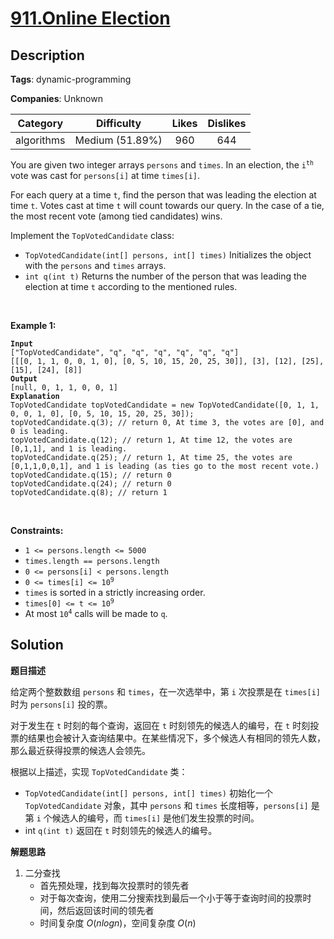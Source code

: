 # [911.Online Election](https://leetcode.com/problems/online-election/description/)

## Description

**Tags**: dynamic-programming

**Companies**: Unknown

|  Category  |   Difficulty    | Likes | Dislikes |
| :--------: | :-------------: | :---: | :------: |
| algorithms | Medium (51.89%) |  960  |   644    |

<p>You are given two integer arrays <code>persons</code> and <code>times</code>. In an election, the <code>i<sup>th</sup></code> vote was cast for <code>persons[i]</code> at time <code>times[i]</code>.</p>
<p>For each query at a time <code>t</code>, find the person that was leading the election at time <code>t</code>. Votes cast at time <code>t</code> will count towards our query. In the case of a tie, the most recent vote (among tied candidates) wins.</p>
<p>Implement the <code>TopVotedCandidate</code> class:</p>
<ul>
  <li><code>TopVotedCandidate(int[] persons, int[] times)</code> Initializes the object with the <code>persons</code> and <code>times</code> arrays.</li>
  <li><code>int q(int t)</code> Returns the number of the person that was leading the election at time <code>t</code> according to the mentioned rules.</li>
</ul>
<p>&nbsp;</p>
<p><strong class="example">Example 1:</strong></p>
<pre><code><strong>Input</strong>
[&quot;TopVotedCandidate&quot;, &quot;q&quot;, &quot;q&quot;, &quot;q&quot;, &quot;q&quot;, &quot;q&quot;, &quot;q&quot;]
[[[0, 1, 1, 0, 0, 1, 0], [0, 5, 10, 15, 20, 25, 30]], [3], [12], [25], [15], [24], [8]]
<strong>Output</strong>
[null, 0, 1, 1, 0, 0, 1]
<strong>Explanation</strong>
TopVotedCandidate topVotedCandidate = new TopVotedCandidate([0, 1, 1, 0, 0, 1, 0], [0, 5, 10, 15, 20, 25, 30]);
topVotedCandidate.q(3); // return 0, At time 3, the votes are [0], and 0 is leading.
topVotedCandidate.q(12); // return 1, At time 12, the votes are [0,1,1], and 1 is leading.
topVotedCandidate.q(25); // return 1, At time 25, the votes are [0,1,1,0,0,1], and 1 is leading (as ties go to the most recent vote.)
topVotedCandidate.q(15); // return 0
topVotedCandidate.q(24); // return 0
topVotedCandidate.q(8); // return 1</code></pre>
<p>&nbsp;</p>
<p><strong>Constraints:</strong></p>
<ul>
  <li><code>1 &lt;= persons.length &lt;= 5000</code></li>
  <li><code>times.length == persons.length</code></li>
  <li><code>0 &lt;= persons[i] &lt; persons.length</code></li>
  <li><code>0 &lt;= times[i] &lt;= 10<sup>9</sup></code></li>
  <li><code>times</code> is sorted in a strictly increasing order.</li>
  <li><code>times[0] &lt;= t &lt;= 10<sup>9</sup></code></li>
  <li>At most <code>10<sup>4</sup></code> calls will be made to <code>q</code>.</li>
</ul>

## Solution

**题目描述**

给定两个整数数组 `persons` 和 `times`，在一次选举中，第 `i` 次投票是在 `times[i]` 时为 `persons[i]` 投的票。

对于发生在 `t` 时刻的每个查询，返回在 `t` 时刻领先的候选人的编号，在 `t` 时刻投票的结果也会被计入查询结果中。在某些情况下，多个候选人有相同的领先人数，那么最近获得投票的候选人会领先。

根据以上描述，实现 `TopVotedCandidate` 类：

- `TopVotedCandidate(int[] persons, int[] times)` 初始化一个 `TopVotedCandidate` 对象，其中 `persons` 和 `times` 长度相等，`persons[i]` 是第 `i` 个候选人的编号，而 `times[i]` 是他们发生投票的时间。
- int `q(int t)` 返回在 `t` 时刻领先的候选人的编号。

**解题思路**

1. 二分查找
   - 首先预处理，找到每次投票时的领先者
   - 对于每次查询，使用二分搜索找到最后一个小于等于查询时间的投票时间，然后返回该时间的领先者
   - 时间复杂度 $O(nlogn)$，空间复杂度 $O(n)$
